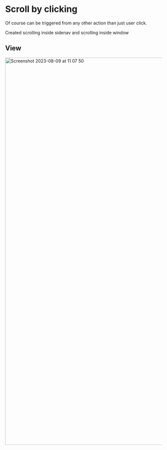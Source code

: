 # Scroll by clicking

Of course can be triggered from any other action than just user click.

Created scrolling inside sidenav
and scrolling inside window

## View
<img width="1245" alt="Screenshot 2023-08-09 at 11 07 50" src="https://github.com/ChristianKatka/scroll-by-clicking/assets/42738047/dfb1a22f-dd8a-4dd2-af4e-8e68b51a34d0">


